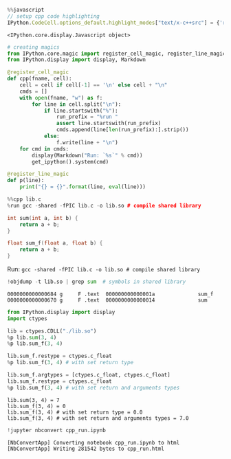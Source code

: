 ```javascript
%%javascript
// setup cpp code highlighting
IPython.CodeCell.options_default.highlight_modes["text/x-c++src"] = {'reg':[/^%%cpp/]} ;
```


    <IPython.core.display.Javascript object>



```python
# creating magics
from IPython.core.magic import register_cell_magic, register_line_magic
from IPython.display import display, Markdown

@register_cell_magic
def cpp(fname, cell):
    cell = cell if cell[-1] == '\n' else cell + "\n"
    cmds = []
    with open(fname, "w") as f:
        for line in cell.split("\n"):
            if line.startswith("%"):
                run_prefix = "%run "
                assert line.startswith(run_prefix)
                cmds.append(line[len(run_prefix):].strip())
            else:
                f.write(line + "\n")
    for cmd in cmds:
        display(Markdown("Run: `%s`" % cmd))
        get_ipython().system(cmd)

@register_line_magic
def p(line):
    print("{} = {}".format(line, eval(line)))
```


```cpp
%%cpp lib.c
%run gcc -shared -fPIC lib.c -o lib.so # compile shared library

int sum(int a, int b) {
    return a + b;
}

float sum_f(float a, float b) {
    return a + b;
}
```


Run: `gcc -shared -fPIC lib.c -o lib.so # compile shared library`



```python
!objdump -t lib.so | grep sum  # symbols in shared library
```

    0000000000000684 g     F .text	000000000000001a              sum_f
    0000000000000670 g     F .text	0000000000000014              sum



```python
from IPython.display import display
import ctypes

lib = ctypes.CDLL("./lib.so")
%p lib.sum(3, 4)
%p lib.sum_f(3, 4)

lib.sum_f.restype = ctypes.c_float
%p lib.sum_f(3, 4) # with set return type

lib.sum_f.argtypes = [ctypes.c_float, ctypes.c_float]
lib.sum_f.restype = ctypes.c_float
%p lib.sum_f(3, 4) # with set return and arguments types
```

    lib.sum(3, 4) = 7
    lib.sum_f(3, 4) = 0
    lib.sum_f(3, 4) # with set return type = 0.0
    lib.sum_f(3, 4) # with set return and arguments types = 7.0



```python
!jupyter nbconvert cpp_run.ipynb
```

    [NbConvertApp] Converting notebook cpp_run.ipynb to html
    [NbConvertApp] Writing 281542 bytes to cpp_run.html



```python

```
